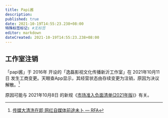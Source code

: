 ```yaml
---
title: Papi酱
description:
published: true
date: 2021-10-19T14:55:23.238+08:00
特殊标签标记: #无标签
editor: markdown
dateCreated: 2021-10-19T14:55:23.238+08:00
---
```


## 工作室注销

「papi酱」于 2016年 开设的「逸磊影视文化传播新沂工作室」在 2021年10月11日 发生工商变更。天眼查App显示，其经营状态由存续变更为注销，原因为决议解散。[^xx-101]

[^xx-101]: [传媒大清洗在即 网红自媒体前途未卜 — RFA](https://web.archive.org/web/20211019065737/https://www.rfa.org/mandarin/yataibaodao/meiti/xx-10132021112114.html)

原因可能与 2021年10月8日 的新规《[市场准入负面清单(2021年版)](/rule/市场准入负面清单(2021年版).md)》有关。
